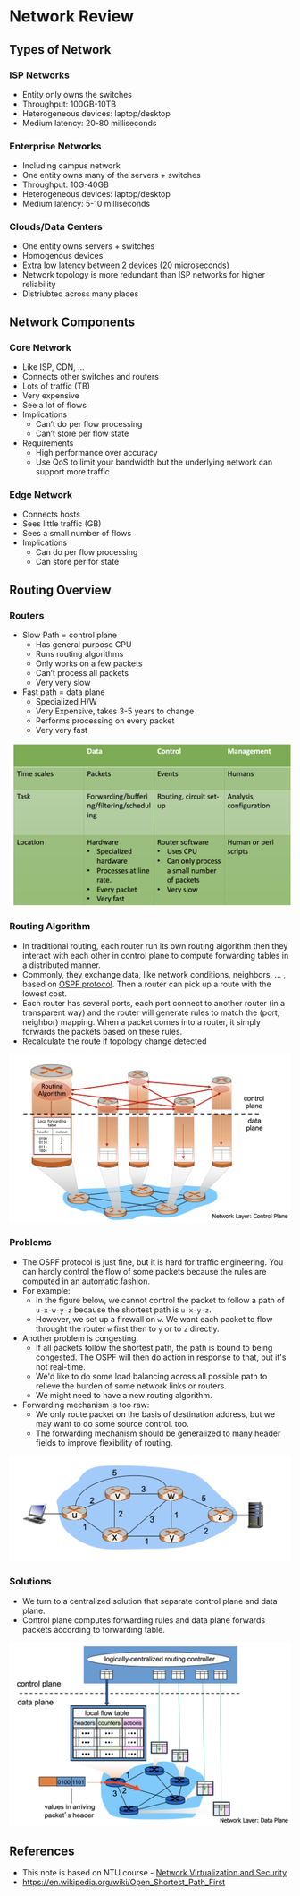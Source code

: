 # Network Review

## Types of Network

### ISP Networks
- Entity only owns the switches
- Throughput: 100GB-10TB
- Heterogeneous devices: laptop/desktop
- Medium latency: 20-80 milliseconds

### Enterprise Networks
- Including campus network
- One entity owns many of the servers + switches
- Throughput: 10G-40GB
- Heterogeneous devices: laptop/desktop
- Medium latency: 5-10 milliseconds

### Clouds/Data Centers
- One entity owns servers + switches
- Homogenous devices
- Extra low latency between 2 devices (20 microseconds)
- Network topology is more redundant than ISP networks for higher reliability
- Distriubted across many places

## Network Components

### Core Network
- Like ISP, CDN, ...
- Connects other switches and routers
- Lots of traffic (TB)
- Very expensive
- See a lot of flows
- Implications
    - Can’t do per flow processing
    - Can’t store per flow state
- Requirements
    - High performance over accuracy
    - Use QoS to limit your bandwidth but the underlying network can support more traffic

### Edge Network
- Connects hosts
- Sees little traffic (GB)
- Sees a small number of flows
- Implications
    - Can do per flow processing
    - Can store per for state

## Routing Overview

### Routers
- Slow Path = control plane
    - Has general purpose CPU
    - Runs routing algorithms
    - Only works on a few packets
    - Can’t process all packets
    - Very very slow
- Fast path = data plane
    - Specialized H/W
    - Very Expensive, takes 3-5 years to change
    - Performs processing on every packet
    - Very very fast

![routing](../../../../../static/img/network-virtualization/SDN/overview-routing.png)

### Routing Algorithm
- In traditional routing, each router run its own routing algorithm then they interact with each other in control plane to compute forwarding tables in a distributed manner.
- Commonly, they exchange data, like network conditions, neighbors, ... , based on [OSPF protocol](https://en.wikipedia.org/wiki/Open_Shortest_Path_First). Then a router can pick up a route with the lowest cost.
- Each router has several ports, each port connect to another router (in a transparent way) and the router will generate rules to match the (port, neighbor) mapping. When a packet comes into a router, it simply forwards the packets based on these rules.
- Recalculate the route if topology change detected

![routing-algorithm](../../../../../static/img/network-virtualization/SDN/overview-routing-algorithm.png)

### Problems
- The OSPF protocol is just fine, but it is hard for traffic engineering. You can hardly control the flow of some packets because the rules are computed in an automatic fashion.
- For example:
    - In the figure below, we cannot control the packet to follow a path of `u-x-w-y-z` because the shortest path is `u-x-y-z`. 
    - However, we set up a firewall on `w`. We want each packet to flow throught the router `w` first then to `y` or to `z` directly.
- Another problem is congesting. 
    - If all packets follow the shortest path, the path is bound to being congested. The OSPF will then do action in response to that, but it's not real-time.
    - We'd like to do some load balancing across all possible path to relieve the burden of some network links or routers.
    - We might need to have a new routing algorithm.
- Forwarding mechanism is too raw:
    - We only route packet on the basis of destination address, but we may want to do some source control. too.
    - The forwarding mechanism should be generalized to many header fields to improve flexibility of routing.

![traffic-engineering](../../../../../static/img/network-virtualization/SDN/traffic-engineering.png)

### Solutions
- We turn to a centralized solution that separate control plane and data plane.
- Control plane computes forwarding rules and data plane forwards packets according to forwarding table.

![sdn](../../../../../static/img/network-virtualization/SDN/sdn.png)


## References
- This note is based on NTU course - [Network Virtualization and Security](https://nol.ntu.edu.tw/nol/coursesearch/print_table.php?course_id=942%20U0710&class=&dpt_code=9420&ser_no=50698&semester=110-1&lang=CH)
- https://en.wikipedia.org/wiki/Open_Shortest_Path_First